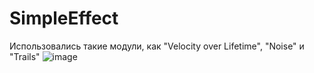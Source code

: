 # SimpleEffect
Использовались такие модули, как "Velocity over Lifetime", "Noise" и "Trails"
![image](https://github.com/VladimirPolozov/SimpleEffect/assets/57739258/e58a914f-1836-4a81-bc9b-ddb6c1f7cf10)
